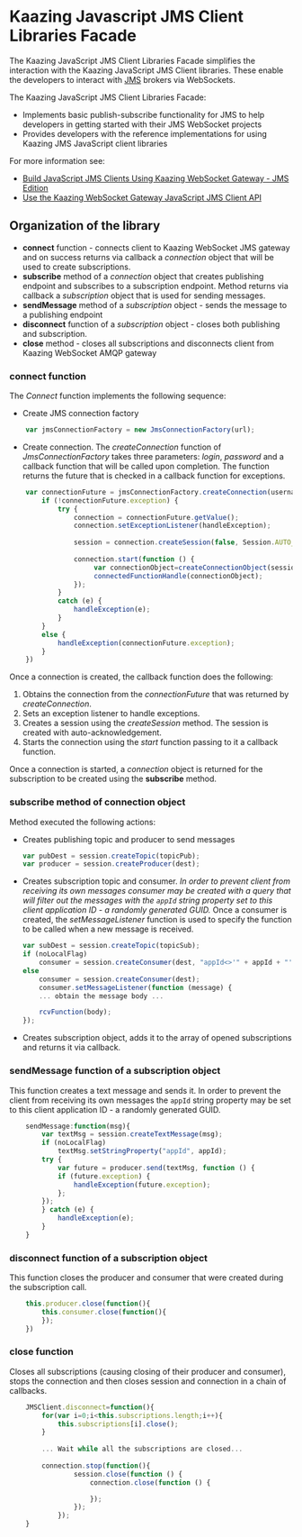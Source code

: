 # Kaazing Javascript JMS Client Libraries Facade
The Kaazing JavaScript JMS Client Libraries Facade simplifies the interaction with the Kaazing JavaScript JMS Client libraries. These enable the developers to interact with [JMS](http://docs.oracle.com/javaee/6/tutorial/doc/bncdx.html) brokers via WebSockets.

The Kaazing JavaScript JMS Client Libraries Facade:
* Implements basic publish-subscribe functionality for JMS to help developers in getting started with their JMS WebSocket projects 
* Provides developers with the reference implementations for using Kaazing JMS JavaScript client libraries

For more information see:
- [Build JavaScript JMS Clients Using Kaazing WebSocket Gateway - JMS Edition](http://kaazing.com/doc/jms/4.0/dev-js/o_dev_js.html)
- [Use the Kaazing WebSocket Gateway JavaScript JMS Client API](http://kaazing.com/doc/jms/4.0/dev-js/p_dev_js_client.html)

## Organization of the library
- **connect** function - connects client to Kaazing WebSocket JMS gateway and on success returns via callback a _connection_ object that will be used to create subscriptions.
- **subscribe** method of a _connection_ object that creates publishing endpoint and subscribes to a subscription endpoint. Method returns via callback a _subscription_ object that is used for sending messages.
- **sendMessage** method of a _subscription_ object - sends the message to a publishing endpoint
- **disconnect** function of a _subscription_ object - closes both publishing and subscription.
- **close** method - closes all subscriptions and disconnects client from Kaazing WebSocket AMQP gateway

### **connect** function
The _Connect_ function implements the following sequence:

- Create JMS connection factory

```javascript
	var jmsConnectionFactory = new JmsConnectionFactory(url);
```

- Create connection. The _createConnection_ function of _JmsConnectionFactory_ takes three parameters: _login_, _password_ and a callback function that will be called upon completion. The function returns the future that is checked in a callback function for exceptions.

```javascript
	var connectionFuture = jmsConnectionFactory.createConnection(username, password, function () {
		if (!connectionFuture.exception) {
			try {
				connection = connectionFuture.getValue();
				connection.setExceptionListener(handleException);
		
				session = connection.createSession(false, Session.AUTO_ACKNOWLEDGE);
		
				connection.start(function () {
					 var connectionObject=createConnectionObject(session, JMSClient);
                     connectedFunctionHandle(connectionObject);
				});
			}
			catch (e) {
				handleException(e);
			}
		}
		else {
			handleException(connectionFuture.exception);
		}
	})
```
	
Once a connection is created, the callback function does the following:

1. Obtains the connection from the _connectionFuture_ that was returned by _createConnection_.
1. Sets an exception listener to handle exceptions.
1. Creates a session using the _createSession_ method. The session is created with auto-acknowledgement. 
1. Starts the connection using the _start_ function passing to it a callback function.

Once a connection is started, a _connection_ object is returned for the subscription to be created using the __subscribe__ method.

### **subscribe** method of connection object
Method executed the following actions:

- Creates publishing topic and producer to send messages

	```javascript
	var pubDest = session.createTopic(topicPub);
	var producer = session.createProducer(dest);
	```
- Creates subscription topic and consumer.
	_In order to prevent client from receiving its own messages consumer may be created with a query that will filter out the messages with the `appId` string property set to this client application ID - a randomly generated GUID._
	Once a consumer is created, the _setMessageListener_ function is used to specify the function to be called when a new message is received.

	```javascript
	var subDest = session.createTopic(topicSub);			
	if (noLocalFlag)
		consumer = session.createConsumer(dest, "appId<>'" + appId + "'");
	else
		consumer = session.createConsumer(dest);
		consumer.setMessageListener(function (message) {
		... obtain the message body ...			

		rcvFunction(body);
	});
	```
	
- Creates subscription object, adds it to the array of opened subscriptions and returns it via callback.
	   
### **sendMessage** function of a subscription object	
This function creates a text message and sends it. In order to prevent the client from receiving its own messages the `appId` string property may be set to this client application ID - a randomly generated GUID.

```javascript
	sendMessage:function(msg){
		var textMsg = session.createTextMessage(msg);
		if (noLocalFlag)
			textMsg.setStringProperty("appId", appId);
		try {
			var future = producer.send(textMsg, function () {
			if (future.exception) {
				handleException(future.exception);
			};	
		});
		} catch (e) {
			handleException(e);
		}
	}
``` 	

### **disconnect** function of a subscription object
This function closes the producer and consumer that were created during the subscription call.

```javascript
	this.producer.close(function(){
		this.consumer.close(function(){
		});
	})
```
	    	
### **close** function
Closes all subscriptions (causing closing of their producer and consumer), stops the connection and then closes session and connection in a chain of callbacks.
	
```javascript
	JMSClient.disconnect=function(){
		for(var i=0;i<this.subscriptions.length;i++){
			this.subscriptions[i].close();
		}
	
		... Wait while all the subscriptions are closed...
		
		connection.stop(function(){
				session.close(function () {
					connection.close(function () {

					});
				});
			});
    }

```

